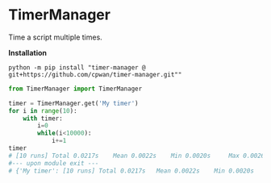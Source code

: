 # TimerManager
Time a script multiple times.

**Installation**
```shell
python -m pip install "timer-manager @ git+https://github.com/cpwan/timer-manager.git""
```

```python
from TimerManager import TimerManager

timer = TimerManager.get('My timer')
for i in range(10):
    with timer:
        i=0
        while(i<10000):
            i+=1
timer
# [10 runs] Total 0.0217s	 Mean 0.0022s	 Min 0.0020s	 Max 0.0026s	 
#--- upon module exit --- 
# {'My timer': [10 runs] Total 0.0217s	 Mean 0.0022s	 Min 0.0020s	 Max 0.0026s     }
```
